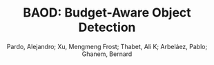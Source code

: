 ---
paperId: 22
author: Pardo, Alejandro; Xu, Mengmeng Frost; Thabet, Ali K; Arbeláez, Pablo; Ghanem, Bernard
title: "BAOD: Budget-Aware Object Detection"
pdf: --
poster: --
type: Oral
topic: Object Detection
category: Full Paper
link: --
conference: cvpr
year: 2021
tags: cvpr-2021
---